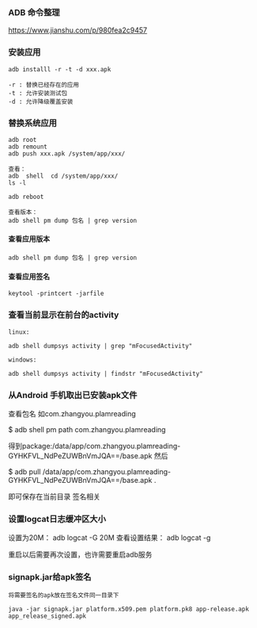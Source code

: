 ### ADB 命令整理

https://www.jianshu.com/p/980fea2c9457

### 安装应用
```
adb installl -r -t -d xxx.apk

-r : 替换已经存在的应用
-t : 允许安装测试包
-d : 允许降级覆盖安装
```
### 替换系统应用
```
adb root
adb remount
adb push xxx.apk /system/app/xxx/

查看：
adb  shell  cd /system/app/xxx/
ls -l

adb reboot

查看版本：
adb shell pm dump 包名 | grep version

```

#### 查看应用版本
```
adb shell pm dump 包名 | grep version
```
#### 查看应用签名
```
keytool -printcert -jarfile
```

### 查看当前显示在前台的activity
```
linux:

adb shell dumpsys activity | grep "mFocusedActivity"

windows:

adb shell dumpsys activity | findstr "mFocusedActivity"
```

### 从Android 手机取出已安装apk文件
查看包名 如com.zhangyou.plamreading

$ adb shell pm path com.zhangyou.plamreading

得到package:/data/app/com.zhangyou.plamreading-GYHKFVL_NdPeZUWBnVmJQA==/base.apk
然后

$ adb pull /data/app/com.zhangyou.plamreading-GYHKFVL_NdPeZUWBnVmJQA==/base.apk .

即可保存在当前目录
签名相关

### 设置logcat日志缓冲区大小
设置为20M：
adb logcat -G 20M
查看设置结果：
adb logcat -g     

重启以后需要再次设置，也许需要重启adb服务

###  signapk.jar给apk签名
```
将需要签名的apk放在签名文件同一目录下

java -jar signapk.jar platform.x509.pem platform.pk8 app-release.apk app_release_signed.apk
```


